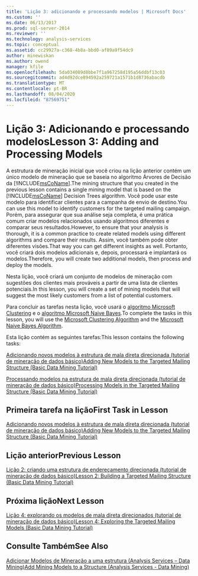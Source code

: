 ```yaml
---
title: 'Lição 3: adicionando e processando modelos | Microsoft Docs'
ms.custom: ''
ms.date: 06/13/2017
ms.prod: sql-server-2014
ms.reviewer: ''
ms.technology: analysis-services
ms.topic: conceptual
ms.assetid: cc29927a-c368-4b8a-bbd0-af89a9f54dc9
author: minewiskan
ms.author: owend
manager: kfile
ms.openlocfilehash: 5da034089d8bbe7f1a967258d195a56ddbf13c03
ms.sourcegitcommit: ad4d92dce894592a259721a1571b1d8736abacdb
ms.translationtype: MT
ms.contentlocale: pt-BR
ms.lasthandoff: 08/04/2020
ms.locfileid: "87569751"
---
```

# <a name="lesson-3-adding-and-processing-models"></a><span data-ttu-id="ff86f-102">Lição 3: Adicionando e processando modelos</span><span class="sxs-lookup"><span data-stu-id="ff86f-102">Lesson 3: Adding and Processing Models</span></span>
  <span data-ttu-id="ff86f-103">A estrutura de mineração inicial que você criou na lição anterior contém um único modelo de mineração que se baseia no algoritmo Árvores de Decisão da [!INCLUDE[msCoName](../includes/msconame-md.md)].</span><span class="sxs-lookup"><span data-stu-id="ff86f-103">The mining structure that you created in the previous lesson contains a single mining model that is based on the [!INCLUDE[msCoName](../includes/msconame-md.md)] Decision Trees algorithm.</span></span> <span data-ttu-id="ff86f-104">Você pode usar este modelo para identificar clientes para a campanha de envio de destino.</span><span class="sxs-lookup"><span data-stu-id="ff86f-104">You can use this model to identify customers for the targeted mailing campaign.</span></span> <span data-ttu-id="ff86f-105">Porém, para assegurar que sua análise seja completa, é uma prática comum criar modelos relacionados usando algoritmos diferentes e comparar seus resultados.</span><span class="sxs-lookup"><span data-stu-id="ff86f-105">However, to ensure that your analysis is thorough, it is a common practice to create related models using different algorithms and compare their results.</span></span> <span data-ttu-id="ff86f-106">Assim, você também pode obter diferentes visões.</span><span class="sxs-lookup"><span data-stu-id="ff86f-106">That way you can get different insights as well.</span></span> <span data-ttu-id="ff86f-107">Portanto, você criará dois modelos adicionais e, depois, processará e implantará os modelos.</span><span class="sxs-lookup"><span data-stu-id="ff86f-107">Therefore, you will create two additional models, then process and deploy the models.</span></span>  
  
 <span data-ttu-id="ff86f-108">Nesta lição, você criará um conjunto de modelos de mineração com sugestões dos clientes mais prováveis a partir de uma lista de clientes potenciais.</span><span class="sxs-lookup"><span data-stu-id="ff86f-108">In this lesson, you will create a set of mining models that will suggest the most likely customers from a list of potential customers.</span></span>  
  
 <span data-ttu-id="ff86f-109">Para concluir as tarefas nesta lição, você usará o [algoritmo Microsoft Clustering](../../2014/analysis-services/data-mining/microsoft-clustering-algorithm.md) e o [algoritmo Microsoft Naive Bayes](../../2014/analysis-services/data-mining/microsoft-naive-bayes-algorithm.md).</span><span class="sxs-lookup"><span data-stu-id="ff86f-109">To complete the tasks in this lesson, you will use the [Microsoft Clustering Algorithm](../../2014/analysis-services/data-mining/microsoft-clustering-algorithm.md) and the [Microsoft Naive Bayes Algorithm](../../2014/analysis-services/data-mining/microsoft-naive-bayes-algorithm.md).</span></span>  
  
 <span data-ttu-id="ff86f-110">Esta lição contém as seguintes tarefas:</span><span class="sxs-lookup"><span data-stu-id="ff86f-110">This lesson contains the following tasks:</span></span>  
  
 [<span data-ttu-id="ff86f-111">Adicionando novos modelos à estrutura de mala direta direcionada &#40;tutorial de mineração de dados básico&#41;</span><span class="sxs-lookup"><span data-stu-id="ff86f-111">Adding New Models to the Targeted Mailing Structure &#40;Basic Data Mining Tutorial&#41;</span></span>](../../2014/tutorials/adding-new-models-to-the-targeted-mailing-structure-basic-data-mining-tutorial.md)  
  
 [<span data-ttu-id="ff86f-112">Processando modelos na estrutura de mala direta direcionada &#40;tutorial de mineração de dados básico&#41;</span><span class="sxs-lookup"><span data-stu-id="ff86f-112">Processing Models in the Targeted Mailing Structure &#40;Basic Data Mining Tutorial&#41;</span></span>](../../2014/tutorials/processing-models-in-the-targeted-mailing-structure-basic-data-mining-tutorial.md)  
  
## <a name="first-task-in-lesson"></a><span data-ttu-id="ff86f-113">Primeira tarefa na lição</span><span class="sxs-lookup"><span data-stu-id="ff86f-113">First Task in Lesson</span></span>  
 [<span data-ttu-id="ff86f-114">Adicionando novos modelos à estrutura de mala direta direcionada &#40;tutorial de mineração de dados básico&#41;</span><span class="sxs-lookup"><span data-stu-id="ff86f-114">Adding New Models to the Targeted Mailing Structure &#40;Basic Data Mining Tutorial&#41;</span></span>](../../2014/tutorials/adding-new-models-to-the-targeted-mailing-structure-basic-data-mining-tutorial.md)  
  
## <a name="previous-lesson"></a><span data-ttu-id="ff86f-115">Lição anterior</span><span class="sxs-lookup"><span data-stu-id="ff86f-115">Previous Lesson</span></span>  
 [<span data-ttu-id="ff86f-116">Lição 2: criando uma estrutura de endereçamento direcionada &#40;tutorial de mineração de dados básico&#41;</span><span class="sxs-lookup"><span data-stu-id="ff86f-116">Lesson 2: Building a Targeted Mailing Structure &#40;Basic Data Mining Tutorial&#41;</span></span>](../../2014/tutorials/lesson-2-building-a-targeted-mailing-structure-basic-data-mining-tutorial.md)  
  
## <a name="next-lesson"></a><span data-ttu-id="ff86f-117">Próxima lição</span><span class="sxs-lookup"><span data-stu-id="ff86f-117">Next Lesson</span></span>  
 [<span data-ttu-id="ff86f-118">Lição 4: explorando os modelos de mala direta direcionados &#40;tutorial de mineração de dados básico&#41;</span><span class="sxs-lookup"><span data-stu-id="ff86f-118">Lesson 4: Exploring the Targeted Mailing Models &#40;Basic Data Mining Tutorial&#41;</span></span>](../../2014/tutorials/lesson-4-exploring-the-targeted-mailing-models-basic-data-mining-tutorial.md)  
  
## <a name="see-also"></a><span data-ttu-id="ff86f-119">Consulte Também</span><span class="sxs-lookup"><span data-stu-id="ff86f-119">See Also</span></span>  
 [<span data-ttu-id="ff86f-120">Adicionar Modelos de Mineração a uma estrutura &#40;Analysis Services – Data Mining&#41;</span><span class="sxs-lookup"><span data-stu-id="ff86f-120">Add Mining Models to a Structure &#40;Analysis Services - Data Mining&#41;</span></span>](../../2014/analysis-services/data-mining/add-mining-models-to-a-structure-analysis-services-data-mining.md)  
  
  
